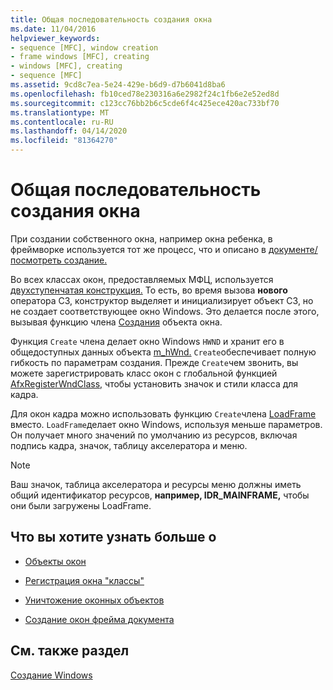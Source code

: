 ```yaml
---
title: Общая последовательность создания окна
ms.date: 11/04/2016
helpviewer_keywords:
- sequence [MFC], window creation
- frame windows [MFC], creating
- windows [MFC], creating
- sequence [MFC]
ms.assetid: 9cd8c7ea-5e24-429e-b6d9-d7b6041d8ba6
ms.openlocfilehash: fb10ced78e230316a6e2982f24c1fb6e2e52ed8d
ms.sourcegitcommit: c123cc76bb2b6c5cde6f4c425ece420ac733bf70
ms.translationtype: MT
ms.contentlocale: ru-RU
ms.lasthandoff: 04/14/2020
ms.locfileid: "81364270"
---
```

# <a name="general-window-creation-sequence"></a>Общая последовательность создания окна

При создании собственного окна, например окна ребенка, в фреймворке используется тот же процесс, что и описано в [документе/посмотреть создание.](../mfc/document-view-creation.md)

Во всех классах окон, предоставляемых МФЦ, используется [двухступенчатая конструкция.](../mfc/one-stage-and-two-stage-construction-of-objects.md) То есть, во время вызова **нового** оператора СЗ, конструктор выделяет и инициализирует объект СЗ, но не создает соответствующее окно Windows. Это делается после этого, вызывая функцию члена [Создания](../mfc/reference/cwnd-class.md#create) объекта окна.

Функция `Create` члена делает окно Windows `HWND` и хранит его в общедоступных данных объекта [m_hWnd.](../mfc/reference/cwnd-class.md#m_hwnd) `Create`обеспечивает полную гибкость по параметрам создания. Прежде `Create`чем звонить, вы можете зарегистрировать класс окон с глобальной функцией [AfxRegisterWndClass,](../mfc/reference/application-information-and-management.md#afxregisterwndclass) чтобы установить значок и стили класса для кадра.

Для окон кадра можно использовать функцию `Create`члена [LoadFrame](../mfc/reference/cframewnd-class.md#loadframe) вместо. `LoadFrame`делает окно Windows, используя меньше параметров. Он получает много значений по умолчанию из ресурсов, включая подпись кадра, значок, таблицу акселератора и меню.

> [!NOTE]
> Ваш значок, таблица акселератора и ресурсы меню должны иметь общий идентификатор ресурсов, **например, IDR_MAINFRAME,** чтобы они были загружены LoadFrame.

## <a name="what-do-you-want-to-know-more-about"></a>Что вы хотите узнать больше о

- [Объекты окон](../mfc/window-objects.md)

- [Регистрация окна "классы"](../mfc/registering-window-classes.md)

- [Уничтожение оконных объектов](../mfc/destroying-window-objects.md)

- [Создание окон фрейма документа](../mfc/creating-document-frame-windows.md)

## <a name="see-also"></a>См. также раздел

[Создание Windows](../mfc/creating-windows.md)
